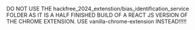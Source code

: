 DO NOT USE THE hackfree_2024_extenstion/bias_identification_service FOLDER AS IT IS A HALF FINISHED BUILD OF A REACT JS VERSION OF THE CHROME EXTENSION. 
USE vanilla-chrome-extension INSTEAD!!!!!
